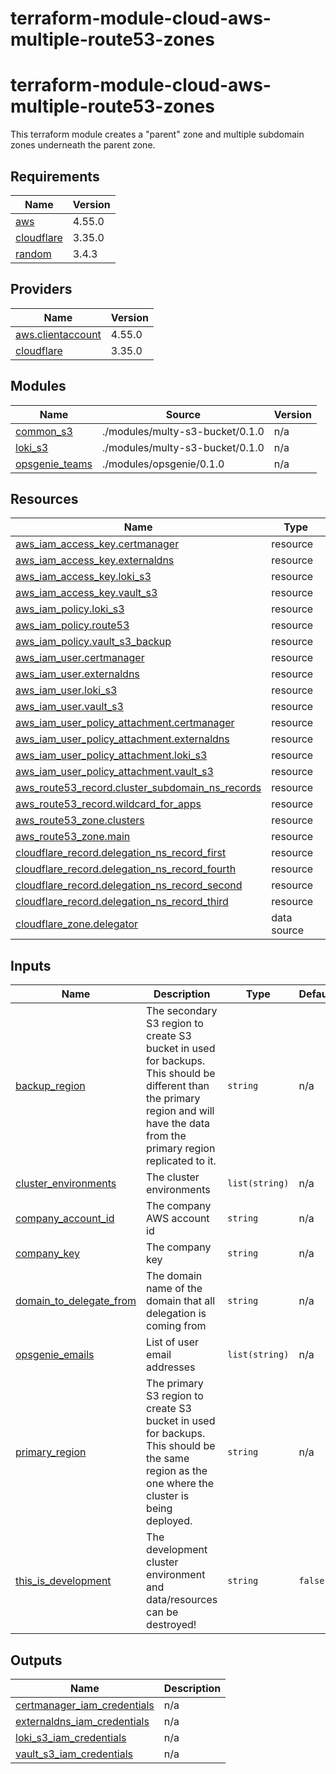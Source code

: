 # terraform-module-cloud-aws-multiple-route53-zones
<!-- BEGIN_TF_DOCS -->
# terraform-module-cloud-aws-multiple-route53-zones

This terraform module creates a "parent" zone and multiple subdomain zones underneath the parent zone.

## Requirements

| Name | Version |
|------|---------|
| <a name="requirement_aws"></a> [aws](#requirement\_aws) | 4.55.0 |
| <a name="requirement_cloudflare"></a> [cloudflare](#requirement\_cloudflare) | 3.35.0 |
| <a name="requirement_random"></a> [random](#requirement\_random) | 3.4.3 |

## Providers

| Name | Version |
|------|---------|
| <a name="provider_aws.clientaccount"></a> [aws.clientaccount](#provider\_aws.clientaccount) | 4.55.0 |
| <a name="provider_cloudflare"></a> [cloudflare](#provider\_cloudflare) | 3.35.0 |

## Modules

| Name | Source | Version |
|------|--------|---------|
| <a name="module_common_s3"></a> [common\_s3](#module\_common\_s3) | ./modules/multy-s3-bucket/0.1.0 | n/a |
| <a name="module_loki_s3"></a> [loki\_s3](#module\_loki\_s3) | ./modules/multy-s3-bucket/0.1.0 | n/a |
| <a name="module_opsgenie_teams"></a> [opsgenie\_teams](#module\_opsgenie\_teams) | ./modules/opsgenie/0.1.0 | n/a |

## Resources

| Name | Type |
|------|------|
| [aws_iam_access_key.certmanager](https://registry.terraform.io/providers/hashicorp/aws/4.55.0/docs/resources/iam_access_key) | resource |
| [aws_iam_access_key.externaldns](https://registry.terraform.io/providers/hashicorp/aws/4.55.0/docs/resources/iam_access_key) | resource |
| [aws_iam_access_key.loki_s3](https://registry.terraform.io/providers/hashicorp/aws/4.55.0/docs/resources/iam_access_key) | resource |
| [aws_iam_access_key.vault_s3](https://registry.terraform.io/providers/hashicorp/aws/4.55.0/docs/resources/iam_access_key) | resource |
| [aws_iam_policy.loki_s3](https://registry.terraform.io/providers/hashicorp/aws/4.55.0/docs/resources/iam_policy) | resource |
| [aws_iam_policy.route53](https://registry.terraform.io/providers/hashicorp/aws/4.55.0/docs/resources/iam_policy) | resource |
| [aws_iam_policy.vault_s3_backup](https://registry.terraform.io/providers/hashicorp/aws/4.55.0/docs/resources/iam_policy) | resource |
| [aws_iam_user.certmanager](https://registry.terraform.io/providers/hashicorp/aws/4.55.0/docs/resources/iam_user) | resource |
| [aws_iam_user.externaldns](https://registry.terraform.io/providers/hashicorp/aws/4.55.0/docs/resources/iam_user) | resource |
| [aws_iam_user.loki_s3](https://registry.terraform.io/providers/hashicorp/aws/4.55.0/docs/resources/iam_user) | resource |
| [aws_iam_user.vault_s3](https://registry.terraform.io/providers/hashicorp/aws/4.55.0/docs/resources/iam_user) | resource |
| [aws_iam_user_policy_attachment.certmanager](https://registry.terraform.io/providers/hashicorp/aws/4.55.0/docs/resources/iam_user_policy_attachment) | resource |
| [aws_iam_user_policy_attachment.externaldns](https://registry.terraform.io/providers/hashicorp/aws/4.55.0/docs/resources/iam_user_policy_attachment) | resource |
| [aws_iam_user_policy_attachment.loki_s3](https://registry.terraform.io/providers/hashicorp/aws/4.55.0/docs/resources/iam_user_policy_attachment) | resource |
| [aws_iam_user_policy_attachment.vault_s3](https://registry.terraform.io/providers/hashicorp/aws/4.55.0/docs/resources/iam_user_policy_attachment) | resource |
| [aws_route53_record.cluster_subdomain_ns_records](https://registry.terraform.io/providers/hashicorp/aws/4.55.0/docs/resources/route53_record) | resource |
| [aws_route53_record.wildcard_for_apps](https://registry.terraform.io/providers/hashicorp/aws/4.55.0/docs/resources/route53_record) | resource |
| [aws_route53_zone.clusters](https://registry.terraform.io/providers/hashicorp/aws/4.55.0/docs/resources/route53_zone) | resource |
| [aws_route53_zone.main](https://registry.terraform.io/providers/hashicorp/aws/4.55.0/docs/resources/route53_zone) | resource |
| [cloudflare_record.delegation_ns_record_first](https://registry.terraform.io/providers/cloudflare/cloudflare/3.35.0/docs/resources/record) | resource |
| [cloudflare_record.delegation_ns_record_fourth](https://registry.terraform.io/providers/cloudflare/cloudflare/3.35.0/docs/resources/record) | resource |
| [cloudflare_record.delegation_ns_record_second](https://registry.terraform.io/providers/cloudflare/cloudflare/3.35.0/docs/resources/record) | resource |
| [cloudflare_record.delegation_ns_record_third](https://registry.terraform.io/providers/cloudflare/cloudflare/3.35.0/docs/resources/record) | resource |
| [cloudflare_zone.delegator](https://registry.terraform.io/providers/cloudflare/cloudflare/3.35.0/docs/data-sources/zone) | data source |

## Inputs

| Name | Description | Type | Default | Required |
|------|-------------|------|---------|:--------:|
| <a name="input_backup_region"></a> [backup\_region](#input\_backup\_region) | The secondary S3 region to create S3 bucket in used for backups. This should be different than the primary region and will have the data from the primary region replicated to it. | `string` | n/a | yes |
| <a name="input_cluster_environments"></a> [cluster\_environments](#input\_cluster\_environments) | The cluster environments | `list(string)` | n/a | yes |
| <a name="input_company_account_id"></a> [company\_account\_id](#input\_company\_account\_id) | The company AWS account id | `string` | n/a | yes |
| <a name="input_company_key"></a> [company\_key](#input\_company\_key) | The company key | `string` | n/a | yes |
| <a name="input_domain_to_delegate_from"></a> [domain\_to\_delegate\_from](#input\_domain\_to\_delegate\_from) | The domain name of the domain that all delegation is coming from | `string` | n/a | yes |
| <a name="input_opsgenie_emails"></a> [opsgenie\_emails](#input\_opsgenie\_emails) | List of user email addresses | `list(string)` | n/a | yes |
| <a name="input_primary_region"></a> [primary\_region](#input\_primary\_region) | The primary S3 region to create S3 bucket in used for backups. This should be the same region as the one where the cluster is being deployed. | `string` | n/a | yes |
| <a name="input_this_is_development"></a> [this\_is\_development](#input\_this\_is\_development) | The development cluster environment and data/resources can be destroyed! | `string` | `false` | no |

## Outputs

| Name | Description |
|------|-------------|
| <a name="output_certmanager_iam_credentials"></a> [certmanager\_iam\_credentials](#output\_certmanager\_iam\_credentials) | n/a |
| <a name="output_externaldns_iam_credentials"></a> [externaldns\_iam\_credentials](#output\_externaldns\_iam\_credentials) | n/a |
| <a name="output_loki_s3_iam_credentials"></a> [loki\_s3\_iam\_credentials](#output\_loki\_s3\_iam\_credentials) | n/a |
| <a name="output_vault_s3_iam_credentials"></a> [vault\_s3\_iam\_credentials](#output\_vault\_s3\_iam\_credentials) | n/a |
<!-- END_TF_DOCS -->
